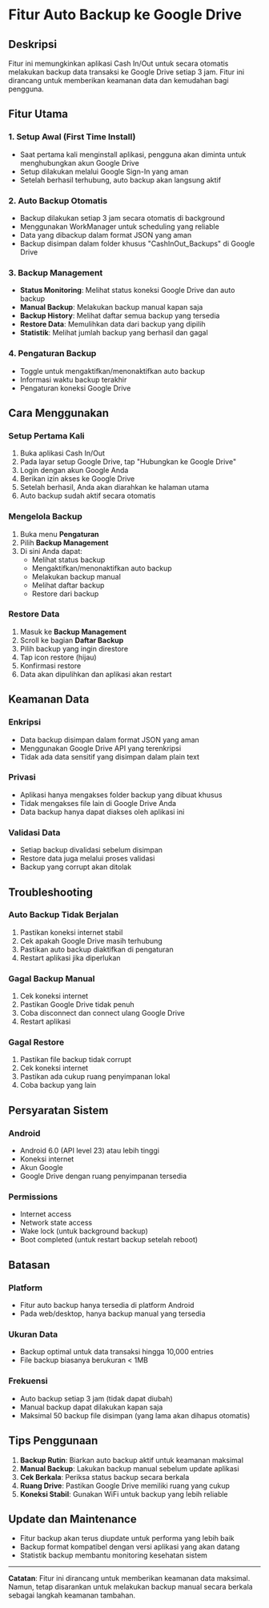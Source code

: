 # Fitur Auto Backup ke Google Drive

## Deskripsi
Fitur ini memungkinkan aplikasi Cash In/Out untuk secara otomatis melakukan backup data transaksi ke Google Drive setiap 3 jam. Fitur ini dirancang untuk memberikan keamanan data dan kemudahan bagi pengguna.

## Fitur Utama

### 1. Setup Awal (First Time Install)
- Saat pertama kali menginstall aplikasi, pengguna akan diminta untuk menghubungkan akun Google Drive
- Setup dilakukan melalui Google Sign-In yang aman
- Setelah berhasil terhubung, auto backup akan langsung aktif

### 2. Auto Backup Otomatis
- Backup dilakukan setiap 3 jam secara otomatis di background
- Menggunakan WorkManager untuk scheduling yang reliable
- Data yang dibackup dalam format JSON yang aman
- Backup disimpan dalam folder khusus "CashInOut_Backups" di Google Drive

### 3. Backup Management
- **Status Monitoring**: Melihat status koneksi Google Drive dan auto backup
- **Manual Backup**: Melakukan backup manual kapan saja
- **Backup History**: Melihat daftar semua backup yang tersedia
- **Restore Data**: Memulihkan data dari backup yang dipilih
- **Statistik**: Melihat jumlah backup yang berhasil dan gagal

### 4. Pengaturan Backup
- Toggle untuk mengaktifkan/menonaktifkan auto backup
- Informasi waktu backup terakhir
- Pengaturan koneksi Google Drive

## Cara Menggunakan

### Setup Pertama Kali
1. Buka aplikasi Cash In/Out
2. Pada layar setup Google Drive, tap "Hubungkan ke Google Drive"
3. Login dengan akun Google Anda
4. Berikan izin akses ke Google Drive
5. Setelah berhasil, Anda akan diarahkan ke halaman utama
6. Auto backup sudah aktif secara otomatis

### Mengelola Backup
1. Buka menu **Pengaturan**
2. Pilih **Backup Management**
3. Di sini Anda dapat:
   - Melihat status backup
   - Mengaktifkan/menonaktifkan auto backup
   - Melakukan backup manual
   - Melihat daftar backup
   - Restore dari backup

### Restore Data
1. Masuk ke **Backup Management**
2. Scroll ke bagian **Daftar Backup**
3. Pilih backup yang ingin direstore
4. Tap icon restore (hijau)
5. Konfirmasi restore
6. Data akan dipulihkan dan aplikasi akan restart

## Keamanan Data

### Enkripsi
- Data backup disimpan dalam format JSON yang aman
- Menggunakan Google Drive API yang terenkripsi
- Tidak ada data sensitif yang disimpan dalam plain text

### Privasi
- Aplikasi hanya mengakses folder backup yang dibuat khusus
- Tidak mengakses file lain di Google Drive Anda
- Data backup hanya dapat diakses oleh aplikasi ini

### Validasi Data
- Setiap backup divalidasi sebelum disimpan
- Restore data juga melalui proses validasi
- Backup yang corrupt akan ditolak

## Troubleshooting

### Auto Backup Tidak Berjalan
1. Pastikan koneksi internet stabil
2. Cek apakah Google Drive masih terhubung
3. Pastikan auto backup diaktifkan di pengaturan
4. Restart aplikasi jika diperlukan

### Gagal Backup Manual
1. Cek koneksi internet
2. Pastikan Google Drive tidak penuh
3. Coba disconnect dan connect ulang Google Drive
4. Restart aplikasi

### Gagal Restore
1. Pastikan file backup tidak corrupt
2. Cek koneksi internet
3. Pastikan ada cukup ruang penyimpanan lokal
4. Coba backup yang lain

## Persyaratan Sistem

### Android
- Android 6.0 (API level 23) atau lebih tinggi
- Koneksi internet
- Akun Google
- Google Drive dengan ruang penyimpanan tersedia

### Permissions
- Internet access
- Network state access
- Wake lock (untuk background backup)
- Boot completed (untuk restart backup setelah reboot)

## Batasan

### Platform
- Fitur auto backup hanya tersedia di platform Android
- Pada web/desktop, hanya backup manual yang tersedia

### Ukuran Data
- Backup optimal untuk data transaksi hingga 10,000 entries
- File backup biasanya berukuran < 1MB

### Frekuensi
- Auto backup setiap 3 jam (tidak dapat diubah)
- Manual backup dapat dilakukan kapan saja
- Maksimal 50 backup file disimpan (yang lama akan dihapus otomatis)

## Tips Penggunaan

1. **Backup Rutin**: Biarkan auto backup aktif untuk keamanan maksimal
2. **Manual Backup**: Lakukan backup manual sebelum update aplikasi
3. **Cek Berkala**: Periksa status backup secara berkala
4. **Ruang Drive**: Pastikan Google Drive memiliki ruang yang cukup
5. **Koneksi Stabil**: Gunakan WiFi untuk backup yang lebih reliable

## Update dan Maintenance

- Fitur backup akan terus diupdate untuk performa yang lebih baik
- Backup format kompatibel dengan versi aplikasi yang akan datang
- Statistik backup membantu monitoring kesehatan sistem

---

**Catatan**: Fitur ini dirancang untuk memberikan keamanan data maksimal. Namun, tetap disarankan untuk melakukan backup manual secara berkala sebagai langkah keamanan tambahan.